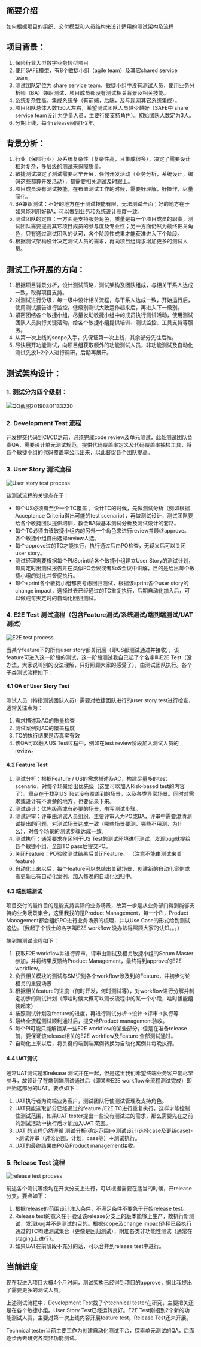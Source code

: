 ## 简要介绍 
如何根据项目的组织、交付模型和人员结构来设计适用的测试架构及流程

## 项目背景：
1. 保险行业大型数字业务转型项目
2. 使用SAFE模型，有8个敏捷小组（agile team）及其它shared service team。
3. 测试团队定位为 share service team，敏捷小组中没有测试人员，使用业务分析师（BA）兼职测试，项目成员都没有测试相关背景及相关技能。
4. 系统复杂性高，集成系统多（有前端，后端，及与现网其它系统集成）。
5. 项目团队总体人数150人左右，希望测试团队人员越少越好（SAFE中 share service team设计为少量人员，主要行使支持角色）。初始团队人数定为3人。
6. 分期上线，每个release间隔1-2年。

## 背景分析：
1. 行业（保险行业）及系统复杂性（复杂性高，且集成很多），决定了需要设计相对复杂，多层级的测试来保障质量。
2. 敏捷测试决定了测试需要尽早开展，任何开发活动（业务分析，系统设计，编码这些都算开发活动），都需要相关测试及时跟上。
3. 项目成员没有测试技能，在布置测试工作的时候，需要好理解，好操作，尽量简化。
4. BA兼职测试：不好的地方在于测试技能有限，无法测试全面；好的地方在于如果能利用好BA，可以做到业务和系统设计高度一致。
5. 测试团队的定位：一方面是支持服务角色，质量是每一个项目成员的职责，测试团队需要提高其它项目成员的参与度及专业性；另一方面仍然为最终把关角色，只有通过测试团队的认可，各个阶段性成果才能获准进入下个阶段。
6. 根据测试架构设计决定测试人员的需求，再向项目组请求增加更多的测试人员。

## 测试工作开展的方向：
1. 根据项目背景分析，设计测试策略，测试架构及团队组成，与相关干系人达成一致，取得项目支持。
2. 对测试进行分级，每一级中设计相关流程，与干系人达成一致，开始运行后，使用测试报告进行监控。低级别测试大致运作起来后，再进入下一级别。
3. 紧密团结各个敏捷小组，尽量发动敏捷小组中的成员执行测试活动，使用测试团队人员执行关键活动，给各个敏捷小组提供培训、测试监控、工具支持等服务。
4. 从第一次上线的scope入手，先保证第一次上线，其余部分先往后推。
5. 尽快展开功能测试，向项目组获取额外的功能测试人员，非功能测试及自动化测试先放1-2个人进行调研，后期再展开。

## 测试架构设计：
### 1. 测试分为四个级别：

![QQ截图20190801133230](https://user-images.githubusercontent.com/46529280/62290110-d2529b80-b460-11e9-81fd-c7e3206524ff.png)

### 2. Development Test 流程
开发提交代码到CI/CD之前，必须完成code review及单元测试，此处测试团队负责QA，需要设计单元测试规范，提供代码覆盖率定义及代码覆盖率抽检工具，将各个敏捷小组的代码覆盖率公示出来，以此督促各个团队提高。

### 3. User Story 测试流程
![User story test process](https://user-images.githubusercontent.com/46529280/62290375-88b68080-b461-11e9-8c05-20a2f57c04d4.png)

该测试流程的关键点在于：

- 每个US必须有至少一个TC覆盖 ，设计TC的时候，先做测试分析（例如根据Acceptance Criteria得出可能的test scenario），再做测试设计，测试团队要给各个敏捷团队提供培训，教会BA做基本测试分析及测试设计的套路。 
- 每个TC必须由该敏捷小组内的另外一个角色来进行review并最终approve。各个敏捷小组自由选择review人选。
- 每个approve过的TC才能执行，执行通过后由PO检查，无疑义后可以关闭user story。
- 测试经理需要根据每个PI/Sprint给各个敏捷小组建立User Story的测试计划，每周定时出测试报告并在类似PO会议或者SoS会议中讲解，目的是给出每个敏捷小组的对比并督促执行。
- 每个sprint各个敏捷小组都要考虑回归测试，根据该sprint各个user story的change impact，选择过去已经通过的TC重复执行，后期自动化加入后，可以做成每天定时的自动化回归测试。

### 4. E2E Test 测试流程（包含Feature测试/系统测试/端到端测试/UAT测试）
![E2E test process](https://user-images.githubusercontent.com/46529280/62291118-4d1cb600-b463-11e9-8121-4039802922ba.png)

当某个feature下的所有user story都关闭后（即US都测试通过并接收），该feature可进入这一阶段的测试，这一阶段测试我自己起了个名字叫E2E Test（没办法，大家说叫别的没法理解，只好照顾大家的感受了），由测试团队执行。各个子类测试流程如下：

#### 4.1 QA of User Story Test

测试人员（特指测试团队人员）需要对敏捷团队进行的user story test进行检查，通常关注点为：
1. 需求描述及AC的质量检查
2. 测试案例对AC的覆盖程度
3. TC的执行结果是否真实有效
4. 该QA可以融入US Test过程中，例如在test review阶段加入测试人员的review。

#### 4.2 Feature Test

1. 测试分析：根据Feature / US的需求描述及AC，构建尽量多的test scenario，对每个场景给出优先级（这里可以加入Risk-based test的内容了）。重点在于找到US Test没有覆盖到的场景，以及各类异常场景。同时对需求或设计有不清楚的地方，也要记录下来。
2. 测试设计：优先级高或有必要的场景，书写测试步骤。
3. 测试评审：评审由测试人员组织，主要评审人为PO或BA，评审中需要澄清测试提出的问题，对测试场景达成一致（哪些场景要测，哪些不用测，为什么），对各个场景的测试步骤达成一致。
4. 测试执行：通常要求在区别于US Test的测试环境进行测试，发现bug就提给各个敏捷小组，全部TC pass后提交PO。
5. 关闭Feature：PO验收测试结果后关闭Feature。 （注意不能由测试来关feature）
6. 自动化上来以后，每个feature可以总结出关键场景，创建新的自动化案例或者更新已有自动化案例，加入每晚的自动化回归中。


#### 4.3 端到端测试

项目交付的最终目的是能支持实际的业务场景，故第一步是从业务部门得到能够支持的业务场景集合，这里我找的是Product Management，每一个PI，Product Management都会组织PO进行业务场景的梳理，并以Use Case的形式给到测试这边。（我起了个很土的名字叫E2E workflow,没办法得照顾大家的认知。。。）

端到端测试流程如下：
1. 获取E2E workflow并进行评审，评审由测试及相关敏捷小组的Scrum Master参加，并将结果反馈给Product Management，最终得到approve的E2E workflow。
2. 负责相关模块的测试与SM识别各个workflow涉及到的Feature，并初步讨论相关的重要场景
3. 根据相关feature的进度（何时开发，何时测试等），对workflow进行分解并制定初步的测试计划（即啥时候大概可以测长流程中的某一个小段，啥时候能组装起来）
4. 按照测试计划及feature的进度，再进行测试分析->设计->评审->执行等.
5. 最终全流程测试顺利通过后，提交给Product management验收。
6. 每个PI可能只能解锁某一些E2E workflow的某些部分，但是在准备release前，要保证该release相关的E2E workflow及Feature 全部测试通过。
7. 自动化上来以后，将关键的端到端案例转换为自动化案例并每晚执行。

#### 4.4 UAT测试

通常UAT测试是和release 测试并在一起，但是这里我们希望终端业务客户能尽早参与，故设计了在端到端测试通过后（即某些E2E workflow全流程测试完成）即开始这部分的UAT。要点如下：

1. UAT执行者为终端业务客户，测试团队行使测试管理及支持角色。
2. UAT只能选取部分已经通过的feature /E2E TC进行重复执行，这样才能控制住测试范围，如果UAT tester提出一些没有测试过的需求，那么需要先在之前的测试活动中执行后才能加入UAT 范围。
3. UAT 的流程仍然遵循 测试分析(确定范围)->测试设计(选择case及更新case)->测试评审（讨论范围，计划，case等）->测试执行。
4. UAT的最终结果由PO及Product management接收。

### 5. Release Test 流程
![release test process](https://user-images.githubusercontent.com/46529280/62294013-447bae00-b46a-11e9-94c9-98b9bb13650f.png)

前述各个测试等级均在开发分支上进行，可以根据需要在适当的时候，开release分支。要点如下：
1. 根据release的范围设计准入条件，不满足条件不要急于开始release test。
2. Release test的意义在于验证该release分支上的版本能够上生产，故执行新测试，发现bug并不是测试的目的。根据scope及change impact选择已经执行通过的TC构建测试集合（更像是回归测试），附加各类非功能性测试（通常在staging上进行）。
3.  如果UAT在前阶段不充分的话，可以合并到release test中进行。


## 当前进度

现在我进入项目大概4个月时间，测试架构已经得到项目的approve，据此我提出了需要更多的测试人员。

上述测试流程中，Development Test找了个technical tester在研究，主要把关还是在各个敏捷小组。User Story Test已经运转良好。E2E Test刚招到2个新的功能测试人员，主要对第一次上线内容开展feature test。Release Test还未开展。

Technical tester当前主要工作为创建自动化测试平台，探索单元测试的QA，后面逐步再去研究各类非功能测试。

